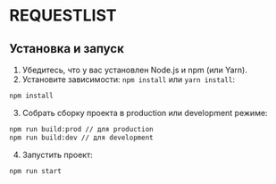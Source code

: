 # REQUESTLIST

## Установка и запуск

1. Убедитесь, что у вас установлен Node.js и npm (или Yarn).
2. Установите зависимости: `npm install` или `yarn install`:

```bash
npm install
```

3. Собрать сборку проекта в production или development режиме:

```bash
npm run build:prod // для production
npm run build:dev // для development
```

4. Запустить проект:

```bash
npm run start
```

